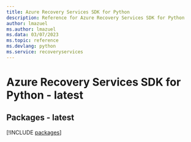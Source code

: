 ```yaml
---
title: Azure Recovery Services SDK for Python
description: Reference for Azure Recovery Services SDK for Python
author: lmazuel
ms.author: lmazuel
ms.data: 03/07/2023
ms.topic: reference
ms.devlang: python
ms.service: recoveryservices
---
```

# Azure Recovery Services SDK for Python - latest
## Packages - latest
[!INCLUDE [packages](recovery-services-index.md)]